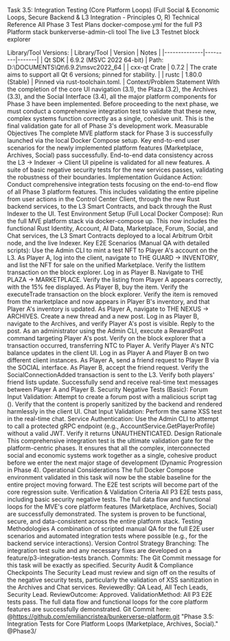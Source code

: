 Task 3.5: Integration Testing (Core Platform Loops)
(Full Social & Economic Loops, Secure Backend & L3 Integration - Principles O, R)
Technical Reference
All Phase 3 Test Plans
docker-compose.yml for the full P3 Platform stack
bunkerverse-admin-cli tool
The live L3 Testnet block explorer

Library/Tool Versions:
| Library/Tool | Version | Notes |
|--------------|---------|-------|
| Qt SDK | 6.9.2 (MSVC 2022 64-bit) | Path: D:\DOCUMENTS\Qt\6.9.2\msvc2022_64 |
| cxx-qt Crate | 0.7.2 | The crate aims to support all Qt 6 versions; pinned for stability. |
| rustc | 1.80.0 (Stable) | Pinned via rust-toolchain.toml. |
Context/Problem Statement
With the completion of the core UI navigation (3.1), the Plaza (3.2), the Archives (3.3), and the Social Interface (3.4), all the major platform components for Phase 3 have been implemented. Before proceeding to the next phase, we must conduct a comprehensive integration test to validate that these new, complex systems function correctly as a single, cohesive unit. This is the final validation gate for all of Phase 3's development work.
Measurable Objectives
The complete MVE platform stack for Phase 3 is successfully launched via the local Docker Compose setup.
Key end-to-end user scenarios for the newly implemented platform features (Marketplace, Archives, Social) pass successfully.
End-to-end data consistency across the L3 -> Indexer -> Client UI pipeline is validated for all new features.
A suite of basic negative security tests for the new services passes, validating the robustness of their boundaries.
Implementation Guidance
Action: Conduct comprehensive integration tests focusing on the end-to-end flow of all Phase 3 platform features. This includes validating the entire pipeline from user actions in the Control Center Client, through the new Rust backend services, to the L3 Smart Contracts, and back through the Rust Indexer to the UI.
Test Environment Setup (Full Local Docker Compose):
Run the full MVE platform stack via docker-compose up. This now includes the functional Rust Identity, Account, AI Data, Marketplace, Forum, Social, and Chat services, the L3 Smart Contracts deployed to a local Arbitrum Orbit node, and the live Indexer.
Key E2E Scenarios (Manual QA with detailed scripts):
Use the Admin CLI to mint a test NFT to Player A's account on the L3.
As Player A, log into the client, navigate to THE GUARD -> INVENTORY, and list the NFT for sale on the unified Marketplace. Verify the listItem transaction on the block explorer.
Log in as Player B. Navigate to THE PLAZA -> MARKETPLACE. Verify the listing from Player A appears correctly, with the 15% fee displayed.
As Player B, buy the item. Verify the executeTrade transaction on the block explorer.
Verify the item is removed from the marketplace and now appears in Player B's inventory, and that Player A's inventory is updated.
As Player A, navigate to THE NEXUS -> ARCHIVES. Create a new thread and a new post.
Log in as Player B, navigate to the Archives, and verify Player A's post is visible. Reply to the post.
As an administrator using the Admin CLI, execute a RewardPost command targeting Player A's post.
Verify on the block explorer that a transaction occurred, transferring NTC to Player A. Verify Player A's NTC balance updates in the client UI.
Log in as Player A and Player B on two different client instances.
As Player A, send a friend request to Player B via the SOCIAL interface.
As Player B, accept the friend request. Verify the SocialConnectionAdded transaction is sent to the L3.
Verify both players' friend lists update.
Successfully send and receive real-time text messages between Player A and Player B.
Security Negative Tests (Basic):
Forum Input Validation: Attempt to create a forum post with a malicious script tag (<script>alert('xss')</script>). Verify that the content is properly sanitized by the backend and rendered harmlessly in the client UI.
Chat Input Validation: Perform the same XSS test in the real-time chat.
Service Authentication: Use the Admin CLI to attempt to call a protected gRPC endpoint (e.g., AccountService.GetPlayerProfile) without a valid JWT. Verify it returns UNAUTHENTICATED.
Design Rationale
This comprehensive integration test is the ultimate validation gate for the platform-centric phases. It ensures that all the complex, interconnected social and economic systems work together as a single, cohesive product before we enter the next major stage of development (Dynamic Progression in Phase 4).
Operational Considerations
The full Docker Compose environment validated in this task will now be the stable baseline for the entire project moving forward. The E2E test scripts will become part of the core regression suite.
Verification & Validation Criteria
All P3 E2E tests pass, including basic security negative tests.
The full data flow and functional loops for the MVE's core platform features (Marketplace, Archives, Social) are successfully demonstrated.
The system is proven to be functional, secure, and data-consistent across the entire platform stack.
Testing Methodologies
A combination of scripted manual QA for the full E2E user scenarios and automated integration tests where possible (e.g., for the backend service interactions).
Version Control Strategy
Branching: The integration test suite and any necessary fixes are developed on a feature/p3-integration-tests branch.
Commits: The Git Commit message for this task will be exactly as specified.
Security Audit & Compliance Checkpoints
The Security Lead must review and sign off on the results of the negative security tests, particularly the validation of XSS sanitization in the Archives and Chat services.
ReviewedBy: QA Lead, All Tech Leads, Security Lead.
ReviewOutcome: Approved.
ValidationMethod: All P3 E2E tests pass. The full data flow and functional loops for the core platform features are successfully demonstrated.
Git Commit here: @https://github.com/emiliancristea/bunkerverse-platform.git "Phase 3.5: Integration Tests for Core Platform Loops (Marketplace, Archives, Social)." @Phase3/